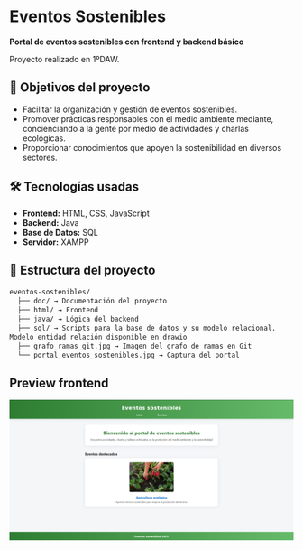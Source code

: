 # Eventos Sostenibles

**Portal de eventos sostenibles con frontend y backend básico**

Proyecto realizado en 1ºDAW.

## 🌱 Objetivos del proyecto

- Facilitar la organización y gestión de eventos sostenibles.
- Promover prácticas responsables con el medio ambiente mediante, concienciando a la gente por medio de actividades y charlas ecológicas.
- Proporcionar conocimientos que apoyen la sostenibilidad en diversos sectores.

## 🛠️ Tecnologías usadas

- **Frontend:** HTML, CSS, JavaScript
- **Backend:** Java
- **Base de Datos:** SQL
- **Servidor:** XAMPP

## 📁 Estructura del proyecto

```
eventos-sostenibles/
  ├── doc/ → Documentación del proyecto
  ├── html/ → Frontend
  ├── java/ → Lógica del backend
  ├── sql/ → Scripts para la base de datos y su modelo relacional. Modelo entidad relación disponible en drawio
  ├── grafo_ramas_git.jpg → Imagen del grafo de ramas en Git
  └── portal_eventos_sostenibles.jpg → Captura del portal
```

## Preview frontend
![Preview portal](portal_eventos_sostenibles.jpg)
